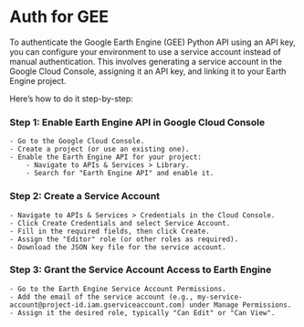 
# Auth for GEE

To authenticate the Google Earth Engine (GEE) Python API using an API key, you can configure your environment to use a service account instead of manual authentication. This involves generating a service account in the Google Cloud Console, assigning it an API key, and linking it to your Earth Engine project.

Here’s how to do it step-by-step:

### Step 1: Enable Earth Engine API in Google Cloud Console

    - Go to the Google Cloud Console.
    - Create a project (or use an existing one).
    - Enable the Earth Engine API for your project:
        - Navigate to APIs & Services > Library.
        - Search for "Earth Engine API" and enable it.

### Step 2: Create a Service Account

    - Navigate to APIs & Services > Credentials in the Cloud Console.
    - Click Create Credentials and select Service Account.
    - Fill in the required fields, then click Create.
    - Assign the "Editor" role (or other roles as required).
    - Download the JSON key file for the service account.

### Step 3: Grant the Service Account Access to Earth Engine

    - Go to the Earth Engine Service Account Permissions.
    - Add the email of the service account (e.g., my-service-account@project-id.iam.gserviceaccount.com) under Manage Permissions.
    - Assign it the desired role, typically "Can Edit" or "Can View".